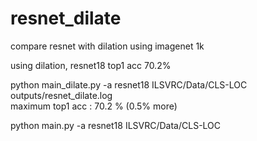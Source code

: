 # resnet_dilate
compare resnet with dilation using imagenet 1k  

using dilation, resnet18 top1 acc 70.2%


python main_dilate.py -a resnet18 ILSVRC/Data/CLS-LOC  
outputs/resnet_dilate.log  
maximum top1 acc : 70.2 % (0.5% more)  

python main.py -a resnet18 ILSVRC/Data/CLS-LOC
